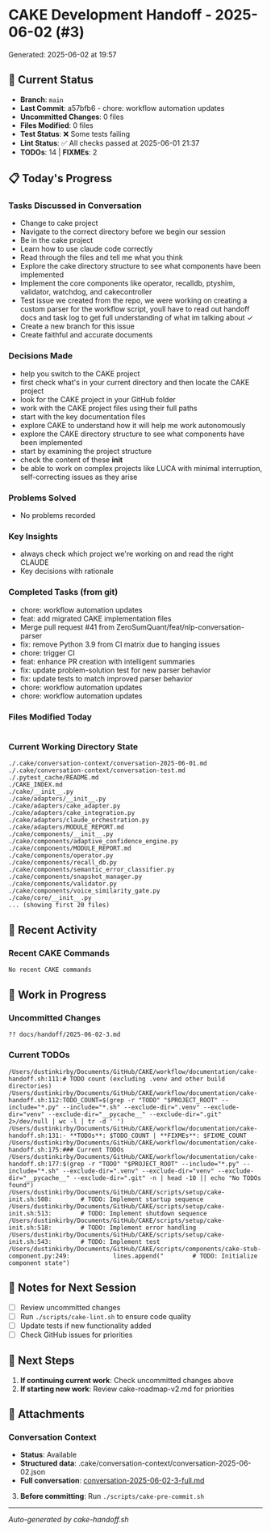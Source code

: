 # CAKE Development Handoff - 2025-06-02 (#3)

Generated: 2025-06-02 at 19:57

## 🎯 Current Status

- **Branch**: `main`
- **Last Commit**: a57bfb6 - chore: workflow automation updates
- **Uncommitted Changes**: 0 files
- **Files Modified**: 0 files
- **Test Status**: ❌ Some tests failing
- **Lint Status**: ✅ All checks passed at 2025-06-01 21:37
- **TODOs**: 14 | **FIXMEs**: 2

## 📋 Today's Progress

### Tasks Discussed in Conversation
- Change to cake project
- Navigate to the correct directory before we begin our session
- Be in the cake project
- Learn how to use claude code correctly
- Read through the files and tell me what you think
- Explore the cake directory structure to see what components have been implemented
- Implement the core components like operator, recalldb, ptyshim, validator, watchdog, and cakecontroller
- Test issue we created from the repo, we were working on creating a custom parser for the workflow script, youll have to read out handoff docs and task log to get full understanding of what im talking about ✓
- Create a new branch for this issue
- Create faithful and accurate documents

### Decisions Made
- help you switch to the CAKE project
- first check what's in your current directory and then locate the CAKE project
- look for the CAKE project in your GitHub folder
- work with the CAKE project files using their full paths
- start with the key documentation files
- explore CAKE to understand how it will help me work autonomously
- explore the CAKE directory structure to see what components have been implemented
- start by examining the project structure
- check the content of these __init__
- be able to work on complex projects like LUCA with minimal interruption, self-correcting issues as they arise

### Problems Solved
- No problems recorded

### Key Insights
- always check which project we're working on and read the right CLAUDE
- Key decisions with rationale

### Completed Tasks (from git)
- chore: workflow automation updates
- feat: add migrated CAKE implementation files
- Merge pull request #41 from ZeroSumQuant/feat/nlp-conversation-parser
- fix: remove Python 3.9 from CI matrix due to hanging issues
- chore: trigger CI
- feat: enhance PR creation with intelligent summaries
- fix: update problem-solution test for new parser behavior
- fix: update tests to match improved parser behavior
- chore: workflow automation updates
- chore: workflow automation updates

### Files Modified Today
```

```

### Current Working Directory State
```
./.cake/conversation-context/conversation-2025-06-01.md
./.cake/conversation-context/conversation-test.md
./.pytest_cache/README.md
./CAKE_INDEX.md
./cake/__init__.py
./cake/adapters/__init__.py
./cake/adapters/cake_adapter.py
./cake/adapters/cake_integration.py
./cake/adapters/claude_orchestration.py
./cake/adapters/MODULE_REPORT.md
./cake/components/__init__.py
./cake/components/adaptive_confidence_engine.py
./cake/components/MODULE_REPORT.md
./cake/components/operator.py
./cake/components/recall_db.py
./cake/components/semantic_error_classifier.py
./cake/components/snapshot_manager.py
./cake/components/validator.py
./cake/components/voice_similarity_gate.py
./cake/core/__init__.py
... (showing first 20 files)
```

## 🔄 Recent Activity

### Recent CAKE Commands
```bash
No recent CAKE commands
```

## 🚧 Work in Progress

### Uncommitted Changes
```
?? docs/handoff/2025-06-02-3.md
```

### Current TODOs
```
/Users/dustinkirby/Documents/GitHub/CAKE/workflow/documentation/cake-handoff.sh:111:# TODO count (excluding .venv and other build directories)
/Users/dustinkirby/Documents/GitHub/CAKE/workflow/documentation/cake-handoff.sh:112:TODO_COUNT=$(grep -r "TODO" "$PROJECT_ROOT" --include="*.py" --include="*.sh" --exclude-dir=".venv" --exclude-dir="venv" --exclude-dir="__pycache__" --exclude-dir=".git" 2>/dev/null | wc -l | tr -d ' ')
/Users/dustinkirby/Documents/GitHub/CAKE/workflow/documentation/cake-handoff.sh:131:- **TODOs**: $TODO_COUNT | **FIXMEs**: $FIXME_COUNT
/Users/dustinkirby/Documents/GitHub/CAKE/workflow/documentation/cake-handoff.sh:175:### Current TODOs
/Users/dustinkirby/Documents/GitHub/CAKE/workflow/documentation/cake-handoff.sh:177:$(grep -r "TODO" "$PROJECT_ROOT" --include="*.py" --include="*.sh" --exclude-dir=".venv" --exclude-dir="venv" --exclude-dir="__pycache__" --exclude-dir=".git" -n | head -10 || echo "No TODOs found")
/Users/dustinkirby/Documents/GitHub/CAKE/scripts/setup/cake-init.sh:508:        # TODO: Implement startup sequence
/Users/dustinkirby/Documents/GitHub/CAKE/scripts/setup/cake-init.sh:513:        # TODO: Implement shutdown sequence
/Users/dustinkirby/Documents/GitHub/CAKE/scripts/setup/cake-init.sh:518:        # TODO: Implement error handling
/Users/dustinkirby/Documents/GitHub/CAKE/scripts/setup/cake-init.sh:543:        # TODO: Implement test
/Users/dustinkirby/Documents/GitHub/CAKE/scripts/components/cake-stub-component.py:249:            lines.append("        # TODO: Initialize component state")
```

## 📝 Notes for Next Session

- [ ] Review uncommitted changes
- [ ] Run `./scripts/cake-lint.sh` to ensure code quality
- [ ] Update tests if new functionality added
- [ ] Check GitHub issues for priorities

## 🎯 Next Steps

1. **If continuing current work**: Check uncommitted changes above
2. **If starting new work**: Review cake-roadmap-v2.md for priorities

## 📎 Attachments

### Conversation Context
- **Status**: Available
- **Structured data**: .cake/conversation-context/conversation-2025-06-02.json
- **Full conversation**: [conversation-2025-06-02-3-full.md](conversation-2025-06-02-3-full.md)
3. **Before committing**: Run `./scripts/cake-pre-commit.sh`

---
*Auto-generated by cake-handoff.sh*
